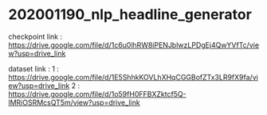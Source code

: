 # 202001190_nlp_headline_generator

checkpoint link : https://drive.google.com/file/d/1c6u0lhRW8iPENJblwzLPDgEj4QwYVfTc/view?usp=drive_link

dataset link : 
1 : https://drive.google.com/file/d/1E5ShhkKOVLhXHqCGGBofZTx3LR9fX9fa/view?usp=drive_link
2 : https://drive.google.com/file/d/1o59fH0FFBXZktcf5Q-lMRiOSRMcsQT5m/view?usp=drive_link

